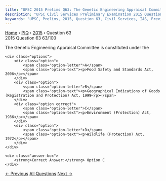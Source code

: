 ```yaml
---
title: "UPSC 2015 Prelims Q63: The Genetic Engineering Appraisal Committee is constituted u..."
description: "UPSC Civil Services Preliminary Examination 2015 Question 63 with options and answer"
keywords: "UPSC, Prelims, 2015, Question 63, Civil Services, IAS, Previous Year Questions"
---
```


<nav class="breadcrumb">
    <a href="../../">Home</a>
    <span>›</span>
    <a href="../">PIQ</a>
    <span>›</span>
    <a href="./">2015</a>
    <span>›</span>
    <span>Question 63</span>
</nav>

<div class="question-header">
    <div class="question-meta">
        <span class="year-badge">2015</span>
        <span class="question-number">Question 63</span>
        <span class="progress">63/100</span>
    </div>
    <div class="progress-bar">
        <div class="progress-fill" style="width: 63.0%"></div>
    </div>
</div>

<div class="question-content">
    <div class="question-text">
        <p>The Genetic Engineering Appraisal Committee is constituted under the</p>
    </div>
    
    <div class="options">
        <div class="option">
            <span class="option-letter">A</span>
            <span class="option-text"><p>Food Safety and Standards Act, 2006</p></span>
        </div>
        <div class="option">
            <span class="option-letter">B</span>
            <span class="option-text"><p>Geographical Indications of Goods (Registration and Protection) Act, 1999</p></span>
        </div>
        <div class="option correct">
            <span class="option-letter">C</span>
            <span class="option-text"><p>Environment (Protection) Act, 1986</p></span>
        </div>
        <div class="option">
            <span class="option-letter">D</span>
            <span class="option-text"><p>Wildlife (Protection) Act, 1972</p></span>
        </div>
    </div>

    <div class="answer-box">
        <strong>Correct Answer:</strong> Option C
    </div>
</div>

<div class="question-nav">
    <a href="../q062-consider-the-following-statements-1-the-accelerate/" class="nav-btn prev">← Previous</a>
    <a href="../" class="nav-btn center">All Questions</a>
    <a href="../q064-in-the-mekong-ganga-cooperation-an-initiative-of-s/" class="nav-btn next">Next →</a>
</div>

